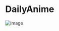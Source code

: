 # DailyAnime
![image](https://github.com/emin-arslan/DailyAnime/assets/126695865/024e9cb1-08e3-42e2-833a-b1cc4f5bcec3)
